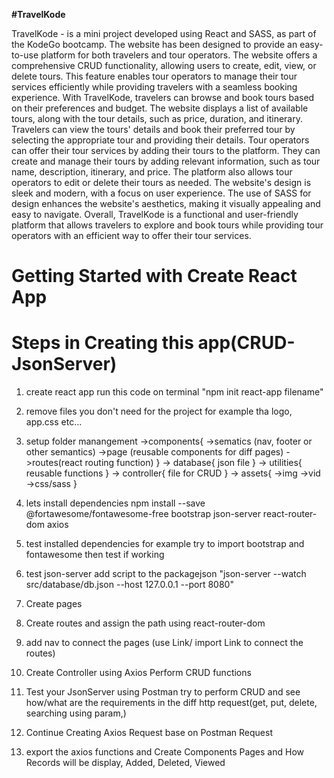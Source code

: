 **#TravelKode**

TravelKode - is a mini project developed using React and SASS, as part of the KodeGo bootcamp. The website has been designed to provide an easy-to-use platform for both travelers and tour operators. The website offers a comprehensive CRUD functionality, allowing users to create, edit, view, or delete tours. This feature enables tour operators to manage their tour services efficiently while providing travelers with a seamless booking experience. With TravelKode, travelers can browse and book tours based on their preferences and budget. The website displays a list of available tours, along with the tour details, such as price, duration, and itinerary. Travelers can view the tours' details and book their preferred tour by selecting the appropriate tour and providing their details. Tour operators can offer their tour services by adding their tours to the platform. They can create and manage their tours by adding relevant information, such as tour name, description, itinerary, and price. The platform also allows tour operators to edit or delete their tours as needed. The website's design is sleek and modern, with a focus on user experience. The use of SASS for design enhances the website's aesthetics, making it visually appealing and easy to navigate. Overall, TravelKode is a functional and user-friendly platform that allows travelers to explore and book tours while providing tour operators with an efficient way to offer their tour services.




# Getting Started with Create React App

# Steps in Creating this app(CRUD-JsonServer)
1. create react app 
run this code on terminal "npm init react-app filename"
2. remove files you don't need for the project for example tha logo, app.css etc...
3. setup folder manangement 
->components{
    ->sematics (nav, footer or other semantics)
    ->page (reusable components for diff pages)
    ->routes(react routing function)
} 
-> database{
    json file
}
-> utilities{
    reusable functions
}
-> controller{
    file for CRUD
} 
-> assets{
    ->img
    ->vid
    ->css/sass
}
4. lets install dependencies
npm install --save @fortawesome/fontawesome-free bootstrap json-server react-router-dom axios 
5. test installed dependencies for example try to import bootstrap and fontawesome then test if working
6. test json-server 
add script to the packagejson "json-server --watch src/database/db.json --host 127.0.0.1 --port 8080"

7. Create pages 
8. Create routes and assign the path using react-router-dom  
9. add nav to connect the pages (use Link/ import Link to connect the routes)
10. Create Controller using Axios Perform CRUD functions
11. Test your JsonServer using Postman try to perform CRUD and see how/what are the requirements in the diff http request(get, put, delete, searching using param,)
12. Continue Creating Axios Request base on Postman Request
13. export the axios functions and Create Components Pages and How Records will be display, Added, Deleted, Viewed
